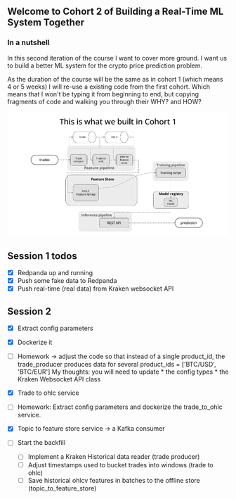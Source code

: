 ## Welcome to Cohort 2 of Building a Real-Time ML System Together

### In a nutshell

In this second iteration of the course I want to cover more ground. I want us to build a better
ML system for the crypto price prediction problem.

As the duration of the course will be the same as in cohort 1 (which means 4 or 5 weeks) I will re-use
a existing code from the first cohort. Which means that I won't be typing it from beginning to end, but copying fragments of code and walking you through their WHY? and HOW?

<div align="center">
    <img src="./media/ml_system_cohort_2.gif" width='750' />
</div>


## Session 1 todos


- [x] Redpanda up and running
- [x] Push some fake data to Redpanda
- [x] Push real-time (real data) from Kraken websocket API

## Session 2

- [x] Extract config parameters
- [x] Dockerize it
- [ ] Homework -> adjust the code so that instead of a single product_id, the trade_producer
produces data for several product_ids = ['BTC/USD', 'BTC/EUR']
    My thoughts: you will need to update
        * the config types
        * the Kraken Websocket API class


- [x] Trade to ohlc service
- [ ] Homework: Extract config parameters and dockerize the trade_to_ohlc service.

- [x] Topic to feature store service -> a Kafka consumer
- [ ] Start the backfill
    - [ ] Implement a Kraken Historical data reader (trade producer)
    - [ ] Adjust timestamps used to bucket trades into windows  (trade to ohlc)
    - [ ] Save historical ohlcv features in batches to the offline store (topic_to_feature_store)